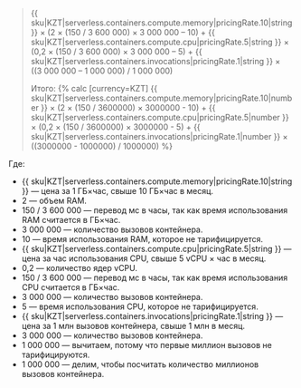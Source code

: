 > {{ sku|KZT|serverless.containers.compute.memory|pricingRate.10|string }} × (2 × (150 / 3&nbsp;600&nbsp;000) × 3&nbsp;000&nbsp;000 – 10) + {{ sku|KZT|serverless.containers.compute.cpu|pricingRate.5|string }} × (0,2 × (150 / 3&nbsp;600&nbsp;000) × 3&nbsp;000&nbsp;000 – 5) + {{ sku|KZT|serverless.containers.invocations|pricingRate.1|string }} × ((3&nbsp;000&nbsp;000 – 1&nbsp;000&nbsp;000) / 1&nbsp;000&nbsp;000)
>
> Итого: {% calc [currency=KZT] {{ sku|KZT|serverless.containers.compute.memory|pricingRate.10|number }} × (2 × (150 / 3600000) × 3000000 - 10) + {{ sku|KZT|serverless.containers.compute.cpu|pricingRate.5|number }} × (0,2 × (150 / 3600000) × 3000000 - 5) + {{ sku|KZT|serverless.containers.invocations|pricingRate.1|number }} × ((3000000 - 1000000) / 1000000) %}

Где:

* {{ sku|KZT|serverless.containers.compute.memory|pricingRate.10|string }} — цена за 1 ГБ×час, свыше 10 ГБ×час в месяц.
* 2 — объем RAM.
* 150 / 3 600 000 — перевод мс в часы, так как время использования RAM считается в ГБ×час.
* 3 000 000 — количество вызовов контейнера.
* 10 — время использования RAM, которое не тарифицируется.
* {{ sku|KZT|serverless.containers.compute.cpu|pricingRate.5|string }} — цена за час использования CPU, свыше 5 vCPU × час в месяц.
* 0,2 — количество ядер vCPU.
* 150 / 3 600 000 — перевод мс в часы, так как время использования CPU считается в ГБ×час.
* 3 000 000 — количество вызовов контейнера.
* 5 — время использования CPU, которое не тарифицируется.
* {{ sku|KZT|serverless.containers.invocations|pricingRate.1|string }} — цена за 1 млн вызовов контейнера, свыше 1 млн в месяц.
* 3 000 000 — количество вызовов контейнера.
* 1 000 000 — вычитаем, потому что первые миллион вызовов не тарифицируются.
* 1 000 000 — делим, чтобы посчитать количество миллионов вызовов контейнера.